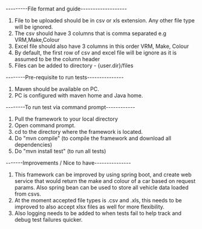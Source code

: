 ---------File format and guide-------------------
1. File to be uploaded should be in csv or xls extension. Any other file type will be ignored.
2. The csv should have 3 columns that is comma separated e.g VRM,Make,Colour
3. Excel file should also have 3 columns in this order VRM, Make, Colour
4. By default, the first row of csv and excel file will be ignore as it is assumed to be the column header
5. Files can be added to directory - {user.dir}/files


--------Pre-requisite to run tests---------------
1. Maven should be available on PC.
2. PC is configured with maven home and Java home.


--------To run test via command prompt------------
1. Pull the framework to your local directory
2. Open command prompt.
3. cd to the directory where the framework is located.
4. Do "mvn compile" (to compile the framework and download all dependencies)
5. Do "mvn install test" (to run all tests)


-------Improvements / Nice to have---------------
1. This framework can be improved by using spring boot, and create web service that would return the make and colour of a car based on request params. Also spring bean can be used to store all vehicle data loaded from csvs.
2. At the moment accepted file types is .csv and .xls, this needs to be improved to also accept xlsx files as well for more flexibility.
3. Also logging needs to be added to when tests fail to help track and debug test failures quicker.
